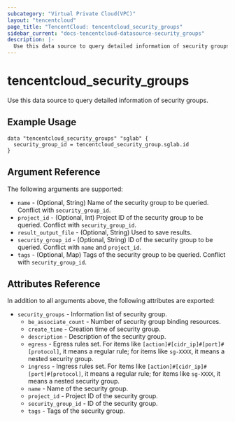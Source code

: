 ```yaml
---
subcategory: "Virtual Private Cloud(VPC)"
layout: "tencentcloud"
page_title: "TencentCloud: tencentcloud_security_groups"
sidebar_current: "docs-tencentcloud-datasource-security_groups"
description: |-
  Use this data source to query detailed information of security groups.
---
```


# tencentcloud_security_groups

Use this data source to query detailed information of security groups.

## Example Usage

```hcl
data "tencentcloud_security_groups" "sglab" {
  security_group_id = tencentcloud_security_group.sglab.id
}
```

## Argument Reference

The following arguments are supported:

* `name` - (Optional, String) Name of the security group to be queried. Conflict with `security_group_id`.
* `project_id` - (Optional, Int) Project ID of the security group to be queried. Conflict with `security_group_id`.
* `result_output_file` - (Optional, String) Used to save results.
* `security_group_id` - (Optional, String) ID of the security group to be queried. Conflict with `name` and `project_id`.
* `tags` - (Optional, Map) Tags of the security group to be queried. Conflict with `security_group_id`.

## Attributes Reference

In addition to all arguments above, the following attributes are exported:

* `security_groups` - Information list of security group.
  * `be_associate_count` - Number of security group binding resources.
  * `create_time` - Creation time of security group.
  * `description` - Description of the security group.
  * `egress` - Egress rules set. For items like `[action]#[cidr_ip]#[port]#[protocol]`, it means a regular rule; for items like `sg-XXXX`, it means a nested security group.
  * `ingress` - Ingress rules set. For items like `[action]#[cidr_ip]#[port]#[protocol]`, it means a regular rule; for items like `sg-XXXX`, it means a nested security group.
  * `name` - Name of the security group.
  * `project_id` - Project ID of the security group.
  * `security_group_id` - ID of the security group.
  * `tags` - Tags of the security group.


